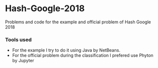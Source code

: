 # Hash-Google-2018
Problems and code for the example and official problem of Hash Google 2018

### Tools used
* For the example I try to do it using Java by NetBeans. 
* For the official problem during the classification I prefered use Phyton by Jupyter
